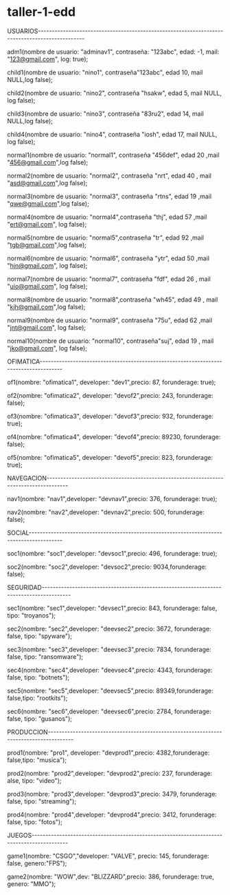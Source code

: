 # taller-1-edd

USUARIOS-----------------------------------------------------------------------------------------------

adm1(nombre de usuario: "adminav1", contraseña: "123abc", edad: -1, mail: "123@gmail.com", log: true);

child1(nombre de usuario: "nino1", contraseña"123abc", edad 10, mail NULL,log false);

child2(nombre de usuario: "nino2", contraseña "hsakw", edad 5, mail NULL, log false);

child3(nombre de usuario: "nino3", contraseña "83ru2", edad 14, mail NULL,log false);

child4(nombre de usuario: "nino4", contraseña "iosh", edad 17, mail NULL, log false);

normal1(nombre de usuario: "normal1", contraseña  "456def", edad 20 ,mail "456@gmail.com",log false);

normal2(nombre de usuario: "normal2", contraseña "nrt", edad 40 , mail "asd@gmail.com",log  false);

normal3(nombre de usuario: "normal3", contraseña "rtns", edad 19 ,mail  "qwe@gmail.com",log false);

normal4(nombre de usuario: "normal4",contraseña "thj", edad 57 ,mail  "ert@gmail.com", log false);

normal5(nombre de usuario: "normal5",contraseña "tr", edad 92 ,mail "tgb@gmail.com",log false);

normal6(nombre de usuario: "normal6", contraseña "ytr", edad 50 ,mail "hjn@gmail.com", log false);

normal7(nombre de usuario: "normal7", contraseña "fdf", edad 26 , mail "uio@gmail.com", log false);

normal8(nombre de usuario: "normal8",contraseña "wh45", edad 49 , mail "kjh@gmail.com",log false);

normal9(nombre de usuario: "normal9", contraseña "75u", edad 62 ,mail "jnt@gmail.com", log false);

normal10(nombre de usuario: "normal10", contraseña"suj", edad 19 , mail "jko@gmail.com", log false);



OFIMATICA--------------------------------------------------------------------------------------

of1(nombre: "ofimatica1", developer: "dev1",precio: 87, forunderage: true);

of2(nombre: "ofimatica2", developer: "devof2",precio: 243, forunderage: false);

of3(nombre: "ofimatica3", developer: "devof3",precio: 932, forunderage: true);

of4(nombre: "ofimatica4", developer: "devof4",precio: 89230, forunderage: false);

of5(nombre: "ofimatica5", developer: "devof5",precio: 823, forunderage: true);




NAVEGACION--------------------------------------------------------------------------------------

nav1(nombre: "nav1",developer: "devnav1",precio: 376, forunderage: true);

nav2(nombre: "nav2",developer: "devnav2",precio: 500, forunderage: false);


SOCIAL------------------------------------------------------------------------------------------

soc1(nombre: "soc1",developer: "devsoc1",precio: 496, forunderage: true);

soc2(nombre: "soc2",developer: "devsoc2",precio: 9034,forunderage:  false);


SEGURIDAD----------------------------------------------------------------------------------------

 sec1(nombre: "sec1",developer: "devsec1",precio: 843, forunderage: false, tipo: "troyanos");

 sec2(nombre: "sec2",developer: "deevsec2",precio: 3672, forunderage: false, tipo: "spyware");

 sec3(nombre: "sec3",developer: "deevsec3",precio: 7834, forunderage: false, tipo: "ransomware");

 sec4(nombre: "sec4",developer: "deevsec4",precio: 4343, forunderage: false, tipo: "botnets");

 sec5(nombre: "sec5",developer: "deevsec5",precio: 89349,forunderage:  false,tipo:  "rootkits");

 sec6(nombre: "sec6",developer: "deevsec6",precio: 2784, forunderage: false, tipo: "gusanos");



PRODUCCION---------------------------------------------------------------------------------------

prod1(nombre: "pro1", developer: "devprod1",precio:  4382,forunderage: false,tipo: "musica");

prod2(nombre: "prod2",developer: "devprod2",precio: 237, forunderage: alse, tipo: "video");

prod3(nombre: "prod3",developer: "devprod3",precio: 3479, forunderage: false, tipo: "streaming");

prod4(nombre: "prod4",developer: "devprod4",precio: 3412, forunderage: false, tipo: "fotos");



JUEGOS-------------------------------------------------------------------------------------------

game1(nombre: "CSGO","developer: "VALVE", precio: 145, forunderage: false, genero:"FPS");

game2(nombre: "WOW",dev: "BLIZZARD",precio: 386, forunderage: true, genero: "MMO");
